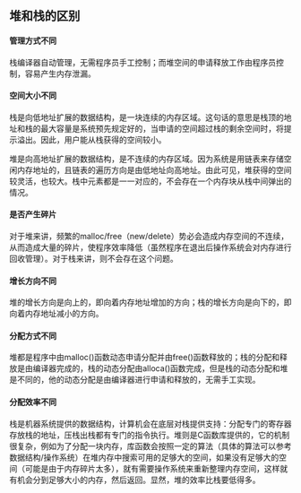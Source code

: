 ## 堆和栈的区别

#### 管理方式不同

栈编译器自动管理，无需程序员手工控制；而堆空间的申请释放工作由程序员控制，容易产生内存泄漏。

#### 空间大小不同

栈是向低地址扩展的数据结构，是一块连续的内存区域。这句话的意思是栈顶的地址和栈的最大容量是系统预先规定好的，当申请的空间超过栈的剩余空间时，将提示溢出。因此，用户能从栈获得的空间较小。

堆是向高地址扩展的数据结构，是不连续的内存区域。因为系统是用链表来存储空闲内存地址的，且链表的遍历方向是由低地址向高地址。由此可见，堆获得的空间较灵活，也较大。栈中元素都是一一对应的，不会存在一个内存块从栈中间弹出的情况。

#### 是否产生碎片

对于堆来讲，频繁的malloc/free（new/delete）势必会造成内存空间的不连续，从而造成大量的碎片，使程序效率降低（虽然程序在退出后操作系统会对内存进行回收管理）。对于栈来讲，则不会存在这个问题。

#### 增长方向不同

堆的增长方向是向上的，即向着内存地址增加的方向；栈的增长方向是向下的，即向着内存地址减小的方向。

#### 分配方式不同

堆都是程序中由malloc()函数动态申请分配并由free()函数释放的；栈的分配和释放是由编译器完成的，栈的动态分配由alloca()函数完成，但是栈的动态分配和堆是不同的，他的动态分配是由编译器进行申请和释放的，无需手工实现。

#### 分配效率不同

栈是机器系统提供的数据结构，计算机会在底层对栈提供支持：分配专门的寄存器存放栈的地址，压栈出栈都有专门的指令执行。堆则是C函数库提供的，它的机制很复杂，例如为了分配一块内存，库函数会按照一定的算法（具体的算法可以参考数据结构/操作系统）在堆内存中搜索可用的足够大的空间，如果没有足够大的空间（可能是由于内存碎片太多），就有需要操作系统来重新整理内存空间，这样就有机会分到足够大小的内存，然后返回。显然，堆的效率比栈要低得多。
